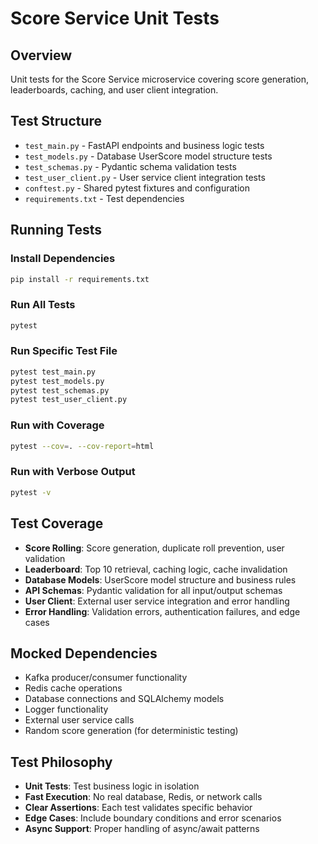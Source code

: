 # Score Service Unit Tests

## Overview
Unit tests for the Score Service microservice covering score generation, leaderboards, caching, and user client integration.

## Test Structure
- `test_main.py` - FastAPI endpoints and business logic tests
- `test_models.py` - Database UserScore model structure tests  
- `test_schemas.py` - Pydantic schema validation tests
- `test_user_client.py` - User service client integration tests
- `conftest.py` - Shared pytest fixtures and configuration
- `requirements.txt` - Test dependencies

## Running Tests

### Install Dependencies
```bash
pip install -r requirements.txt
```

### Run All Tests
```bash
pytest
```

### Run Specific Test File
```bash
pytest test_main.py
pytest test_models.py
pytest test_schemas.py
pytest test_user_client.py
```

### Run with Coverage
```bash
pytest --cov=. --cov-report=html
```

### Run with Verbose Output
```bash
pytest -v
```

## Test Coverage
- **Score Rolling**: Score generation, duplicate roll prevention, user validation
- **Leaderboard**: Top 10 retrieval, caching logic, cache invalidation
- **Database Models**: UserScore model structure and business rules
- **API Schemas**: Pydantic validation for all input/output schemas
- **User Client**: External user service integration and error handling
- **Error Handling**: Validation errors, authentication failures, and edge cases

## Mocked Dependencies
- Kafka producer/consumer functionality
- Redis cache operations
- Database connections and SQLAlchemy models
- Logger functionality
- External user service calls
- Random score generation (for deterministic testing)

## Test Philosophy
- **Unit Tests**: Test business logic in isolation
- **Fast Execution**: No real database, Redis, or network calls
- **Clear Assertions**: Each test validates specific behavior
- **Edge Cases**: Include boundary conditions and error scenarios
- **Async Support**: Proper handling of async/await patterns